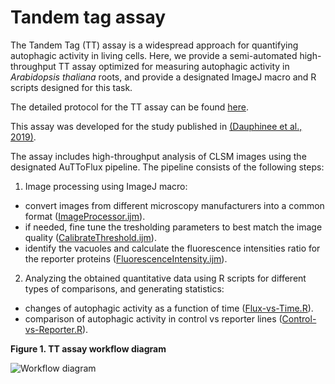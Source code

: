 # Tandem tag assay

The Tandem Tag (TT) assay is a widespread approach for quantifying autophagic activity in living cells. Here, we provide a semi-automated high-throughput TT assay optimized for measuring autophagic activity in <i>Arabidopsis thaliana</i> roots, and provide a designated ImageJ macro and R scripts designed for this task.

The detailed protocol for the TT assay can be found [here](https://github.com/jonasoh/AuTToFlux/blob/master/TT%20assay%20protocol/Dauphinee%20et%20al%202019.pdf).

This assay was developed for the study published in [(Dauphinee et al., 2019)](https://doi.org/10.1101/569327). 

The assay includes high-throughput analysis of CLSM images using the designated AuTToFlux pipeline. The pipeline consists of the following steps:
1. Image processing using ImageJ macro:
 - convert images from different microscopy manufacturers into a common format ([ImageProcessor.ijm](https://github.com/jonasoh/AuTToFlux/blob/master/ImageJ%20macro/ImageProcessor.ijm)).
 - if needed, fine tune the tresholding parameters to best match the image quality ([CalibrateThreshold.ijm](https://github.com/jonasoh/AuTToFlux/blob/master/ImageJ%20macro/CalibrateThreshold.ijm)).
 - identify the vacuoles and calculate the fluorescence intensities ratio for the reporter proteins  ([FluorescenceIntensity.ijm](https://github.com/jonasoh/AuTToFlux/blob/master/ImageJ%20macro/FluorescenceIntensity.ijm)).
 
2. Analyzing the obtained quantitative data using R scripts for different types of comparisons, and generating statistics:
- changes of autophagic activity as a function of time ([Flux-vs-Time.R](https://github.com/jonasoh/AuTToFlux/blob/master/R%20scripts/Flux-vs-Time.R)).
- comparison of autophagic activity in control vs reporter lines ([Control-vs-Reporter.R](https://github.com/jonasoh/AuTToFlux/blob/master/R%20scripts/Control-vs-Reporter.R)).


<b>Figure 1. TT assay workflow diagram </b>

![Workflow diagram](https://user-images.githubusercontent.com/6480370/54531906-c0c39800-4986-11e9-868f-4f0e9ecb9d00.png)

